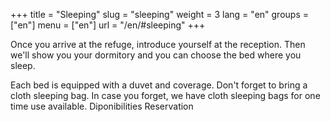 +++
title = "Sleeping"
slug = "sleeping"
weight = 3
lang = "en"
groups = ["en"]
menu = ["en"]
url = "/en/#sleeping"
+++

Once you arrive at the refuge, introduce yourself at the reception. Then we'll show you your dormitory and you can choose the bed where you sleep.

Each bed is equipped with a duvet and coverage. Don't forget to bring a cloth sleeping bag. In case you forget, we have cloth sleeping bags for one time use available.
 Diponibilities  Reservation